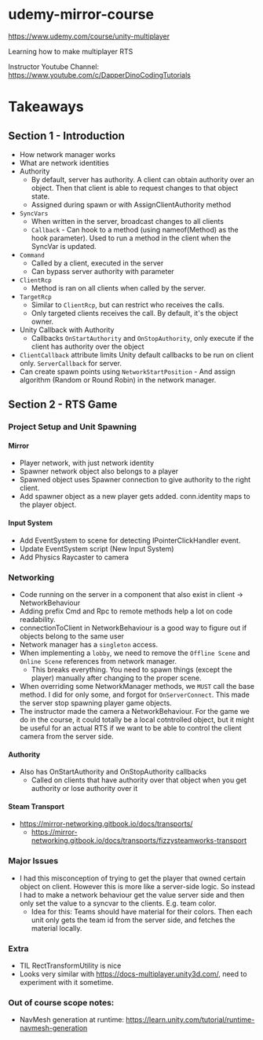 # udemy-mirror-course
https://www.udemy.com/course/unity-multiplayer

Learning how to make multiplayer RTS

Instructor Youtube Channel: https://www.youtube.com/c/DapperDinoCodingTutorials

# Takeaways

## Section 1 - Introduction

- How network manager works
- What are network identities
- Authority
  - By default, server has authority. A client can obtain authority over an object. Then that client is able to request changes to that object state.
  - Assigned during spawn or with AssignClientAuthority method
- `SyncVars`
  - When written in the server, broadcast changes to all clients
  - `Callback` - Can hook to a method (using nameof(Method) as the hook parameter). Used to run a method in the client when the SyncVar is updated.
- `Command`
  - Called by a client, executed in the server
  - Can bypass server authority with parameter
- `ClientRcp`
  - Method is ran on all clients when called by the server.
- `TargetRcp`
  - Similar to `ClientRcp`, but can restrict who receives the calls.
  - Only targeted clients receives the call. By default, it's the object owner.
- Unity Callback with Authority
  - Callbacks `OnStartAuthority` and `OnStopAuthority`, only execute if the client has authority over the object
- `ClientCallback` attribute limits Unity default callbacks to be run on client only. `ServerCallback` for server.
- Can create spawn points using `NetworkStartPosition` - And assign algorithm (Random or Round Robin) in the network manager.

## Section 2 - RTS Game

### Project Setup and Unit Spawning

#### Mirror
- Player network, with just network identity
- Spawner network object also belongs to a player
- Spawned object uses Spawner connection to give authority to the right client.
- Add spawner object as a new player gets added. conn.identity maps to the player object.

#### Input System
- Add EventSystem to scene for detecting IPointerClickHandler event.
- Update EventSystem script (New Input System)
- Add Physics Raycaster to camera

### Networking

- Code running on the server in a component that also exist in client -> NetworkBehaviour
- Adding prefix Cmd and Rpc to remote methods help a lot on code readability.
- connectionToClient in NetworkBehaviour is a good way to figure out if objects belong to the same user
- Network manager has a `singleton` access.
- When implementing a `lobby`, we need to remove the `Offline Scene` and `Online Scene` references from network manager.
  - This breaks everything. You need to spawn things (except the player) manually after changing to the proper scene.
- When overriding some NetworkManager methods, we `MUST` call the base method. I did for only some, and forgot for `OnServerConnect`. This made the server stop spawning player game objects.
- The instructor made the camera a NetworkBehaviour. For the game we do in the course, it could totally be a local cotntrolled object, but it might be useful for an actual RTS if we want to be able to control the client camera from the server side.

#### Authority

- Also has OnStartAuthority and OnStopAuthority callbacks
  - Called on clients that have authority over that object when you get authority or lose authority over it

#### Steam Transport 

- https://mirror-networking.gitbook.io/docs/transports/
  - https://mirror-networking.gitbook.io/docs/transports/fizzysteamworks-transport

### Major Issues

- I had this misconception of trying to get the player that owned certain object on client. However this is more like a server-side logic. So instead I had to make a network behaviour get the value server side and then only set the value to a syncvar to the clients. E.g. team color.
  - Idea for this: Teams should have material for their colors. Then each unit only gets the team id from the server side, and fetches the material locally.

### Extra

- TIL RectTransformUtility is nice
- Looks very similar with https://docs-multiplayer.unity3d.com/, need to experiment with it sometime.

### Out of course scope notes:

- NavMesh generation at runtime: https://learn.unity.com/tutorial/runtime-navmesh-generation


